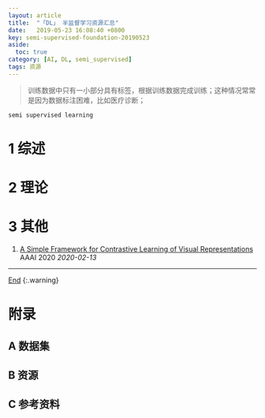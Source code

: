 ```yaml
---
layout: article
title:  "「DL」 半监督学习资源汇总"
date:   2019-05-23 16:08:40 +0800
key: semi-supervised-foundation-20190523
aside:
  toc: true
category: [AI, DL, semi_supervised]
tags: 资源
---
```

<span id='head'></span>
>训练数据中只有一小部分具有标签，根据训练数据完成训练；这种情况常常是因为数据标注困难，比如医疗诊断；    

`semi supervised learning`    

<!--more-->

# 1 综述

# 2 理论

# 3 其他
1. [A Simple Framework for Contrastive Learning of Visual Representations](/ai/dl/unsupervised/2019/05/23/foundation.html#SimCLR)   
AAAI 2020 *2020-02-13*  

-------------------  
[End](#head)
{:.warning}  
# 附录
## A 数据集

## B 资源

## C 参考资料
